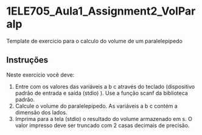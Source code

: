 # 1ELE705_Aula1_Assignment2_VolParalp
Template de exercicio para o calculo do volume de um paralelepipedo
## Instruções
Neste exercício você deve:
1. Entre com os valores das variáveis a b c através do teclado (dispositivo padrão de entrada e saída (stdio) ). Use a função scanf da biblioteca padrão.
2. Calcule o volume do paralelepipedo. As variáveis a b c contém a dimensão dos lados.
3. Imprima para a tela (stdio) o resultado do volume armazenado em s. O valor impresso deve ser truncado com 2 casas decimais de precisão.
